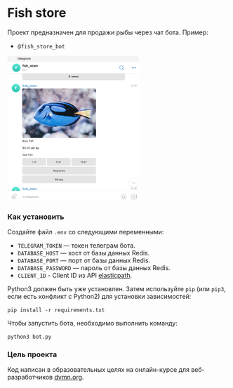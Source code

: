# Fish store

Проект предназначен для продажи рыбы через чат бота.
Пример:
- `@fish_store_bot`


<img src="screenshots/1.png" alt="drawing" width="300"/>

### Как установить

Создайте файл `.env` со следующими переменными:

- `TELEGRAM_TOKEN` — токен телеграм бота.
- `DATABASE_HOST` — хост от базы данных Redis.
- `DATABASE_PORT` — порт от базы данных Redis.
- `DATABASE_PASSWORD` — пароль от базы данных Redis.
- `CLIENT_ID` - Client ID из API [elasticpath](https://euwest.cm.elasticpath.com/).


Python3 должен быть уже установлен. 
Затем используйте `pip` (или `pip3`, если есть конфликт с Python2) для установки зависимостей:
```
pip install -r requirements.txt
```

Чтобы запустить бота, необходимо выполнить команду:
```
python3 bot.py
```

### Цель проекта

Код написан в образовательных целях на онлайн-курсе для веб-разработчиков [dvmn.org](https://dvmn.org/).